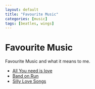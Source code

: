 ```yaml
---
layout: default
title: "Favourite Music"
categories: [music]
tags: [beatles, wings]
---
```


# Favourite Music
Favourite Music and what it means to me.

* [All You need is love][all_you_need_is_love]
* [Band on Run][band_on_the_run]
* [Silly Love Songs][silly_love_songs]

[band_on_the_run]: https://youtu.be/RjlvdcBAKdg?si=zfQ34euTW_GhVN0c

[all_you_need_is_love]: https://youtu.be/_7xMfIp-irg?si=yoattovF3BYgOTo8
[silly_love_songs]: https://youtu.be/ap87QgZKTNw?si=WUnTrVTwKWMq6FRW